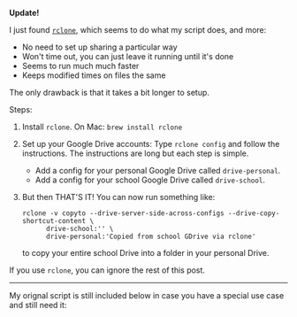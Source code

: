 **Update!**

I just found [`rclone`](https://rclone.org/), which seems to do what my script does, and more:
- No need to set up sharing a particular way
- Won't time out, you can just leave it running until it's done
- Seems to run much much faster
- Keeps modified times on files the same

The only drawback is that it takes a bit longer to setup.

Steps:

1. Install `rclone`. On Mac: `brew install rclone`

2. Set up your Google Drive accounts: Type  `rclone config` and follow the instructions. The instructions are long but each step is simple.
   - Add a config for your personal Google Drive called `drive-personal`.
   - Add a config for your school Google Drive called `drive-school`.

3. But then THAT'S IT! You can now run something like:

   ```
   rclone -v copyto --drive-server-side-across-configs --drive-copy-shortcut-content \
         drive-school:'' \
         drive-personal:'Copied from school GDrive via rclone'
   ```
   
   to copy your entire school Drive into a folder in your personal Drive.

If you use `rclone`, you can ignore the rest of this post.

---

My orignal script is still included below in case you have a special use case and still need it:
